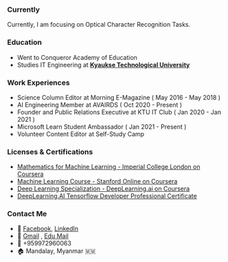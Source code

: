 ### Currently

Currently, I am focusing on Optical Character Recognition Tasks.

### Education

- Went to Conqueror Academy of Education
- Studies IT Engineering at [**Kyaukse Technological University**](https://www.kyauksetu.edu.mm/)

### Work Experiences

- Science Column Editor at Morning E-Magazine ( May 2016 - May 2018 )
- AI Engineering Member at AVAIRDS ( Oct 2020 - Present )
- Founder and Public Relations Executive at KTU IT Club ( Jan 2020 - Jan 2021 )
- Microsoft Learn Student Ambassador ( Jan 2021 - Present )
- Volunteer Content Editor at Self-Study Camp

### Licenses & Certifications

- [Mathematics for Machine Learning - Imperial College London on Coursera](https://www.coursera.org/account/accomplishments/specialization/certificate/HLKJS7S6CL5U)
- [Machine Learning Course - Stanford Online on Coursera](https://www.coursera.org/account/accomplishments/certificate/UR5GRU4TVGG5)
- [Deep Learning Specialization - DeepLearning.ai on Coursera](https://www.coursera.org/account/accomplishments/specialization/certificate/XXKRZ3HYNUL5)
- [DeepLearning.AI Tensorflow Developer Professional Certificate](https://www.coursera.org/account/accomplishments/specialization/certificate/28ZKMPT9UDHA)

### Contact Me

- 👋 [Facebook](http://www.facebook.com/thura1601), [LinkedIn](https://www.linkedin.com/in/thura-aung/)
- 📧 [Gmail](thuraaung.ai.mdy@gmail.com) , [Edu Mail](thuraaung.it.2017@kyauksetu.edu.mm) 
- 📱 +959972960063
- 🏠 Mandalay, Myanmar 🇲🇲
